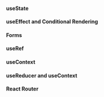 
#### useState
#### useEffect and Conditional Rendering
#### Forms
#### useRef
#### useContext
#### useReducer and useContext
#### React Router
